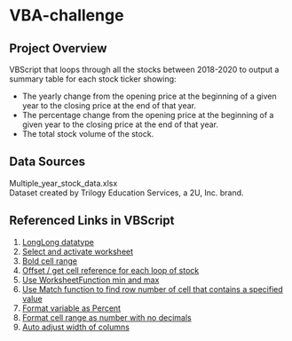 # VBA-challenge

## Project Overview

VBScript that loops through all the stocks between 2018-2020 to output a summary table for each stock ticker showing:

* The yearly change from the opening price at the beginning of a given year to the closing price at the end of that year.
* The percentage change from the opening price at the beginning of a given year to the closing price at the end of that year.
* The total stock volume of the stock.

## Data Sources

Multiple_year_stock_data.xlsx  
Dataset created by Trilogy Education Services, a 2U, Inc. brand.

## Referenced Links in VBScript

1. [LongLong datatype](https://learn.microsoft.com/en-us/office/vba/language/reference/user-interface-help/longlong-data-type)
2. [Select and activate worksheet](https://excelhelphq.com/how-to-loop-through-worksheets-in-a-workbook-in-excel-vba/)
3. [Bold cell range](https://learn.microsoft.com/en-us/office/vba/api/excel.font.bold)
4. [Offset / get cell reference for each loop of stock](https://www.automateexcel.com/vba/offset-range-cell)
5. [Use WorksheetFunction min and max](https://forum.ozgrid.com/forum/index.php?thread/87224-min-max-values-from-row-column-using-vba/)
6. [Use Match function to find row number of cell that contains a specified value](https://forum.ozgrid.com/forum/index.php?thread/1228100-find-row-of-max-value-copy-and-paste/)
7. [Format variable as Percent](https://www.vbforums.com/showthread.php?606675-RESOLVED-Format-variable-as-percentage)
8. [Format cell range as number with no decimals](https://stackoverflow.com/questions/8153800/how-to-set-numberformat-to-number-with-0-decimal-places)
9. [Auto adjust width of columns](https://learn.microsoft.com/en-us/office/vba/api/excel.range.autofit)
